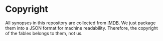 # Copyright

All synopses in this repository are collected from [IMDB](https://www.imdb.com).
We just package them into a JSON format for machine readability.
Therefore, the copyright of the fables belongs to them, not us.